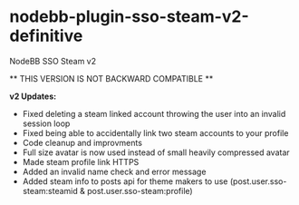 # nodebb-plugin-sso-steam-v2-definitive
NodeBB SSO Steam v2

** THIS VERSION IS NOT BACKWARD COMPATIBLE **

**v2 Updates:**
* Fixed deleting a steam linked account throwing the user into an invalid session loop
* Fixed being able to accidentally link two steam accounts to your profile
* Code cleanup and improvments
* Full size avatar is now used instead of small heavily compressed avatar
* Made steam profile link HTTPS
* Added an invalid name check and error message
* Added steam info to posts api for theme makers to use (post.user.sso-steam:steamid & post.user.sso-steam:profile)
